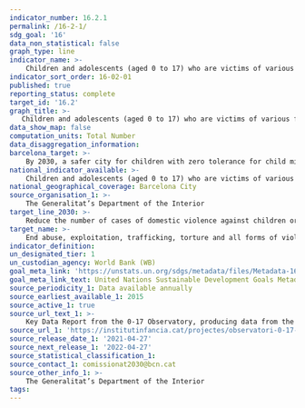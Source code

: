 ```yaml
---
indicator_number: 16.2.1
permalink: /16-2-1/
sdg_goal: '16'
data_non_statistical: false
graph_type: line
indicator_name: >-
    Children and adolescents (aged 0 to 17) who are victims of various forms of violence in the family environment, according to reporting
indicator_sort_order: 16-02-01
published: true
reporting_status: complete
target_id: '16.2'
graph_title: >-
   Children and adolescents (aged 0 to 17) who are victims of various forms of violence in the family environment, according to reporting
data_show_map: false
computation_units: Total Number
data_disaggregation_information:
barcelona_target: >-
    By 2030, a safer city for children with zero tolerance for child mistreatment
national_indicator_available: >-
    Children and adolescents (aged 0 to 17) who are victims of various forms of violence in the family environment, according to reporting
national_geographical_coverage: Barcelona City
source_organisation_1: >-
    The Generalitat’s Department of the Interior
target_line_2030: >-
    Reduce the number of cases of domestic violence against children or adolescents to fewer than 100 a year
target_name: >-
    End abuse, exploitation, trafficking, torture and all forms of violence against children
indicator_definition:
un_designated_tier: 1
un_custodian_agency: World Bank (WB)
goal_meta_link: 'https://unstats.un.org/sdgs/metadata/files/Metadata-16-02-01.pdf'
goal_meta_link_text: United Nations Sustainable Development Goals Metadata (pdf 894kB)
source_periodicity_1: Data available annually
source_earliest_available_1: 2015
source_active_1: true
source_url_text_1: >-
    Key Data Report from the 0-17 Observatory, producing data from the Catalan Government’s Department of the Interior
source_url_1: 'https://institutinfancia.cat/projectes/observatori-0-17-bcn'
source_release_date_1: '2021-04-27'
source_next_release_1: '2022-04-27'
source_statistical_classification_1: 
source_contact_1: comissionat2030@bcn.cat
source_other_info_1: >-
    The Generalitat’s Department of the Interior
tags:
---
```

